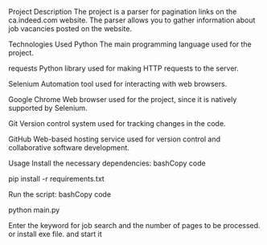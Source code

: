 Project Description
The project is a parser for pagination links on the ca.indeed.com website. The parser allows you to gather information about job vacancies posted on the website.

Technologies Used
Python
The main programming language used for the project.

requests
Python library used for making HTTP requests to the server.

Selenium
Automation tool used for interacting with web browsers.

Google Chrome
Web browser used for the project, since it is natively supported by Selenium.

Git
Version control system used for tracking changes in the code.

GitHub
Web-based hosting service used for version control and collaborative software development.

Usage
Install the necessary dependencies:
bashCopy code

pip install -r requirements.txt

Run the script:
bashCopy code

python main.py

Enter the keyword for job search and the number of pages to be processed.
or install exe file. and start it
